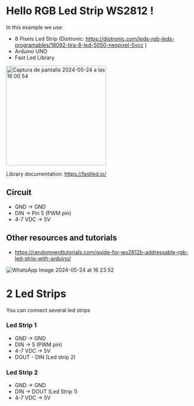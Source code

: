 # Hello RGB Led Strip WS2812 !
In this example we use: 
- 8 Pixels Led Strip (Diotronic: https://diotronic.com/leds-rgb-leds-programables/18092-tira-8-led-5050-neopixel-5vcc )
- Arduino UNO
- Fast Led Library 
 <img width="270" alt="Captura de pantalla 2024-05-24 a las 16 00 54" src="https://github.com/linalab/sensors_library/assets/19651027/d56dbecd-fc96-46f7-a561-98ea363d95cd">

Library documentation: https://fastled.io/

## Circuit
- GND -> GND
- DIN ->  Pin 5 (PWM pin)
- 4-7 VDC -> 5V
  
## Other resources and tutorials
- https://randomnerdtutorials.com/guide-for-ws2812b-addressable-rgb-led-strip-with-arduino/

![WhatsApp Image 2024-05-24 at 16 23 52](https://github.com/linalab/sensors_library/assets/19651027/52e24e7f-1cfa-4d43-b15a-c376e867a5b6)

# 2 Led Strips 

You can connect several led strips

### Led Strip 1
- GND -> GND
- DIN -> 5 (PWM pin)
- 4-7 VDC -> 5V
- DOUT - DIN (Led strip 2)
  
### Led Strip 2
- GND -> GND
- DIN -> DOUT (Led Strip 1)
- 4-7 VDC -> 5V





